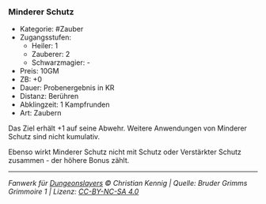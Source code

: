### Minderer Schutz

- Kategorie: #Zauber
- Zugangsstufen:
  - Heiler: 1
  - Zauberer: 2
  - Schwarzmagier: -
- Preis: 10GM
- ZB: +0
- Dauer: Probenergebnis in KR
- Distanz: Berühren
- Abklingzeit: 1 Kampfrunden
- Art: Zaubern

Das Ziel erhält +1 auf seine Abwehr. Weitere Anwendungen von Minderer Schutz sind nicht kumulativ.

Ebenso wirkt Minderer Schutz nicht mit Schutz oder Verstärkter Schutz zusammen - der höhere Bonus zählt.

---

_Fanwerk für [Dungeonslayers](https://www.dungeonslayers.net/) © Christian Kennig | Quelle: Bruder Grimms Grimmoire 1 | Lizenz: [CC-BY-NC-SA 4.0](https://creativecommons.org/licenses/by-nc-sa/4.0/deed.de)_
